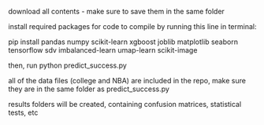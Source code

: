 download all contents - make sure to save them in the same folder

install required packages for code to compile by running this line in terminal:


pip install pandas numpy scikit-learn xgboost joblib matplotlib seaborn tensorflow sdv imbalanced-learn umap-learn scikit-image

then, run python predict_success.py

all of the data files (college and NBA) are included in the repo, make sure they are in the same folder as predict_success.py

results folders will be created, containing confusion matrices, statistical tests, etc

